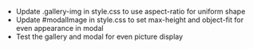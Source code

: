 - Update .gallery-img in style.css to use aspect-ratio for uniform shape
- Update #modalImage in style.css to set max-height and object-fit for even appearance in modal
- Test the gallery and modal for even picture display
